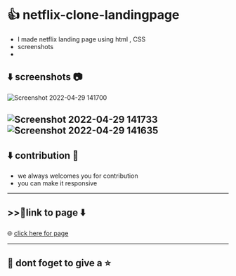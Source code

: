 # &#128077; netflix-clone-landingpage
- I made netflix landing page using html , CSS
- screenshots 
- 
## &#11015;&#65039; screenshots &#128247;
![Screenshot 2022-04-29 141700](https://user-images.githubusercontent.com/97652040/165913585-c4ab5053-8a5e-46e2-8c8c-3505bcb04c34.png)


![Screenshot 2022-04-29 141733](https://user-images.githubusercontent.com/97652040/165914424-c114fae5-915f-40a1-b408-7a9e01e427f1.png)
![Screenshot 2022-04-29 141635](https://user-images.githubusercontent.com/97652040/165914437-28668edb-8cb5-490c-8f68-5a91b613ff02.png)
---
## &#11015;&#65039; contribution &#129309;
- we always welcomes you for contribution
- you can make it responsive
------
##  >>&#128279;link to page &#11015;&#65039;
&#127760; [click here for page](https://jayrajsingh65.github.io/netflix-clone-landingpage/)

-----------
## &#128153; dont foget to give a  &#11088;
